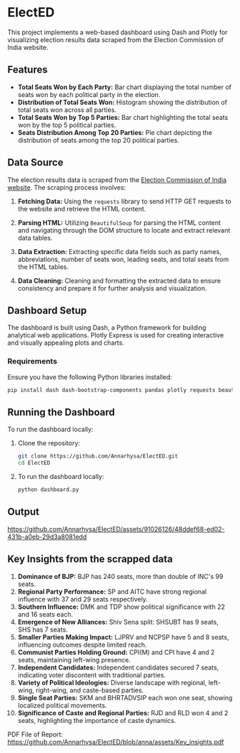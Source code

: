 # ElectED

This project implements a web-based dashboard using Dash and Plotly for visualizing election results data scraped from the Election Commission of India website.

## Features

- **Total Seats Won by Each Party:** Bar chart displaying the total number of seats won by each political party in the election.
- **Distribution of Total Seats Won:** Histogram showing the distribution of total seats won across all parties.
- **Total Seats Won by Top 5 Parties:** Bar chart highlighting the total seats won by the top 5 political parties.
- **Seats Distribution Among Top 20 Parties:** Pie chart depicting the distribution of seats among the top 20 political parties.

## Data Source

The election results data is scraped from the [Election Commission of India website](https://results.eci.gov.in/). The scraping process involves:

1. **Fetching Data:** Using the `requests` library to send HTTP GET requests to the website and retrieve the HTML content.
   
2. **Parsing HTML:** Utilizing `BeautifulSoup` for parsing the HTML content and navigating through the DOM structure to locate and extract relevant data tables.

3. **Data Extraction:** Extracting specific data fields such as party names, abbreviations, number of seats won, leading seats, and total seats from the HTML tables.

4. **Data Cleaning:** Cleaning and formatting the extracted data to ensure consistency and prepare it for further analysis and visualization.

## Dashboard Setup

The dashboard is built using Dash, a Python framework for building analytical web applications. Plotly Express is used for creating interactive and visually appealing plots and charts.

### Requirements

Ensure you have the following Python libraries installed:

```bash
pip install dash dash-bootstrap-components pandas plotly requests beautifulsoup4
```

## Running the Dashboard

To run the dashboard locally:

1. Clone the repository:

   ```bash
   git clone https://github.com/Annarhysa/ElectED.git
   cd ElectED
   ```

2. To run the dashboard locally:

    ```bash
    python dashboard.py
    ```

## Output

https://github.com/Annarhysa/ElectED/assets/91026126/48ddef68-ed02-431b-a0eb-29d3a8081edd


## Key Insights from the scrapped data

1. **Dominance of BJP:** BJP has 240 seats, more than double of INC's 99 seats.
2. **Regional Party Performance:** SP and AITC have strong regional influence with 37 and 29 seats respectively.
3. **Southern Influence:** DMK and TDP show political significance with 22 and 16 seats each.
4. **Emergence of New Alliances:** Shiv Sena split: SHSUBT has 9 seats, SHS has 7 seats.
5. **Smaller Parties Making Impact:** LJPRV and NCPSP have 5 and 8 seats, influencing outcomes despite limited reach.
6. **Communist Parties Holding Ground:** CPI(M) and CPI have 4 and 2 seats, maintaining left-wing presence.
7. **Independent Candidates:** Independent candidates secured 7 seats, indicating voter discontent with traditional parties.
8. **Variety of Political Ideologies:** Diverse landscape with regional, left-wing, right-wing, and caste-based parties.
9. **Single Seat Parties:** SKM and BHRTADVSIP each won one seat, showing localized political movements.
10. **Significance of Caste and Regional Parties:** RJD and RLD won 4 and 2 seats, highlighting the importance of caste dynamics.

PDF File of Report: https://github.com/Annarhysa/ElectED/blob/anna/assets/Key_insights.pdf

